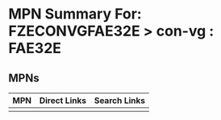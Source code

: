 



# MPN Summary For: FZECONVGFAE32E > con-vg : FAE32E

## MPNs
  

|MPN|Direct Links|Search Links|
| :--- | :--- | :--- |
||||
